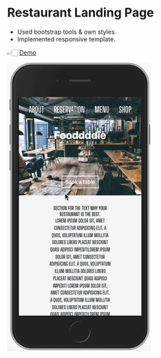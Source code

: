 # Restaurant Landing Page

- Used bootstrap tools & own styles.
- Implemented responsive template.

👉🏻 [Demo](https://khushirupesh.github.io/restaurant/)

![Demo](img/demo.gif)
